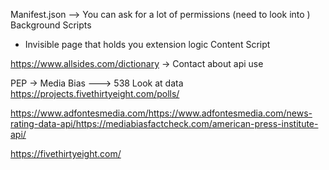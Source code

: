 Manifest.json --> You can ask for a lot of permissions (need to look into )
Background Scripts

- Invisible page that holds you extension logic
  Content Script

https://www.allsides.com/dictionary
-> Contact about api use

PEP -> Media Bias
---> 538 Look at data
https://projects.fivethirtyeight.com/polls/

https://www.adfontesmedia.com/https://www.adfontesmedia.com/news-rating-data-api/https://mediabiasfactcheck.com/american-press-institute-api/

https://fivethirtyeight.com/
